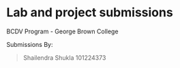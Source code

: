# Lab and project submissions

BCDV Program - George Brown College

Submissions By: 
> Shailendra Shukla
> 101224373